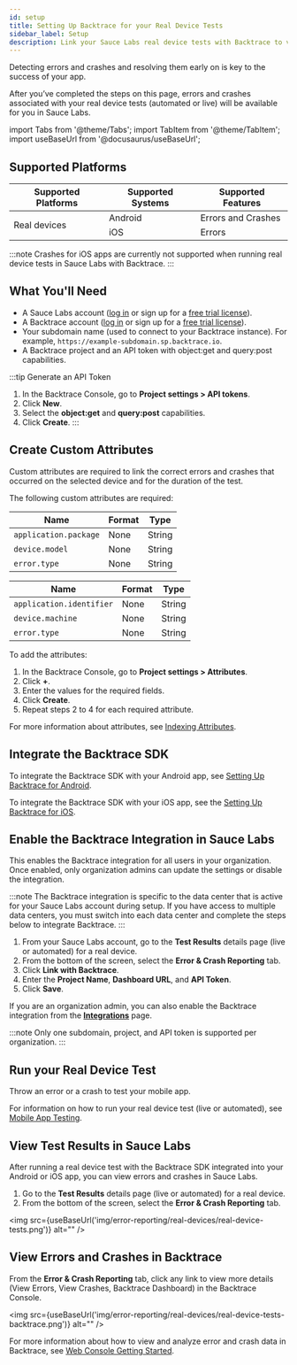 ```yaml
---
id: setup
title: Setting Up Backtrace for your Real Device Tests
sidebar_label: Setup
description: Link your Sauce Labs real device tests with Backtrace to view errors and crashes.
---
```


Detecting errors and crashes and resolving them early on is key to the success of your app.

After you’ve completed the steps on this page, errors and crashes associated with your real device tests (automated or live) will be available for you in Sauce Labs.

import Tabs from '@theme/Tabs';
import TabItem from '@theme/TabItem';
import useBaseUrl from '@docusaurus/useBaseUrl';

## Supported Platforms

<table id="supported-platforms">
  <tr>
    <th>Supported Platforms</th>
    <th>Supported Systems</th>
    <th>Supported Features</th>
  </tr>
  <tbody>
  <tr>
    <td rowspan='2'>Real devices</td>
    <td>Android</td>
    <td>Errors and Crashes</td>
  </tr>
  <tr>
    <td>iOS</td>
    <td>Errors</td>
  </tr>
  </tbody>
</table>

:::note
Crashes for iOS apps are currently not supported when running real device tests in Sauce Labs with Backtrace.
:::

## What You'll Need

- A Sauce Labs account ([log in](https://accounts.saucelabs.com/am/XUI/#login/) or sign up for a [free trial license](https://saucelabs.com/sign-up)).
- A Backtrace account ([log in](https://backtrace.io/login) or sign up for a [free trial license](https://backtrace.io/sign-up)).
- Your subdomain name (used to connect to your Backtrace instance). For example, `https://example-subdomain.sp.backtrace.io`.
- A Backtrace project and an API token with object:get and query:post capabilities.

:::tip Generate an API Token
1. In the Backtrace Console, go to **Project settings > API tokens**.
1. Click **New**.
1. Select the **object:get** and **query:post** capabilities.
1. Click **Create**.
:::

## Create Custom Attributes

Custom attributes are required to link the correct errors and crashes that occurred on the selected device and for the duration of the test.

The following custom attributes are required:
<Tabs>
<TabItem value="android" label="Android">

| Name                  | Format | Type   |
| --------------------- | ------ | ------ |
| `application.package` | None   | String |
| `device.model`        | None   | String |
| `error.type`          | None   | String |

</TabItem>
<TabItem value="ios" label="iOS">

| Name                     | Format | Type   |
| ------------------------ | ------ | ------ |
| `application.identifier` | None   | String |
| `device.machine`         | None   | String |
| `error.type`             | None   | String |

</TabItem>
</Tabs>

To add the attributes:

1. In the Backtrace Console, go to **Project settings > Attributes**.
1. Click **+**.
1. Enter the values for the required fields.
1. Click **Create**.
1. Repeat steps 2 to 4 for each required attribute.

For more information about attributes, see [Indexing Attributes](/error-reporting/project-setup/attributes/).

## Integrate the Backtrace SDK

<Tabs>
<TabItem value="android" label="Android">

To integrate the Backtrace SDK with your Android app, see [Setting Up Backtrace for Android](/error-reporting/platform-integrations/android/setup/).

</TabItem>
<TabItem value="ios" label="iOS">

To integrate the Backtrace SDK with your iOS app, see the [Setting Up Backtrace for iOS](/error-reporting/platform-integrations/ios/setup/).

</TabItem>
</Tabs>

## Enable the Backtrace Integration in Sauce Labs

This enables the Backtrace integration for all users in your organization. Once enabled, only organization admins can update the settings or disable the integration.

:::note
The Backtrace integration is specific to the data center that is active for your Sauce Labs account during setup. If you have access to multiple data centers, you must switch into each data center and complete the steps below to integrate Backtrace.
:::

1. From your Sauce Labs account, go to the **Test Results** details page (live or automated) for a real device.
1. From the bottom of the screen, select the **Error & Crash Reporting** tab.
1. Click **Link with Backtrace**.
1. Enter the **Project Name**, **Dashboard URL**, and **API Token**.
1. Click **Save**.

If you are an organization admin, you can also enable the Backtrace integration from the [**Integrations**](https://app.saucelabs.com/integrations) page.

:::note
Only one subdomain, project, and API token is supported per organization.
:::

## Run your Real Device Test

Throw an error or a crash to test your mobile app.

For information on how to run your real device test (live or automated), see [Mobile App Testing](/mobile-apps/).

## View Test Results in Sauce Labs

After running a real device test with the Backtrace SDK integrated into your Android or iOS app, you can view errors and crashes in Sauce Labs.

1. Go to the **Test Results** details page (live or automated) for a real device.
1. From the bottom of the screen, select the **Error & Crash Reporting** tab.

<img src={useBaseUrl('img/error-reporting/real-devices/real-device-tests.png')} alt="" />

## View Errors and Crashes in Backtrace

From the **Error & Crash Reporting** tab, click any link to view more details (View Errors, View Crashes, Backtrace Dashboard) in the Backtrace Console.

<img src={useBaseUrl('img/error-reporting/real-devices/real-device-tests-backtrace.png')} alt="" />

For more information about how to view and analyze error and crash data in Backtrace, see [Web Console Getting Started](/error-reporting/web-console/getting-started/).
